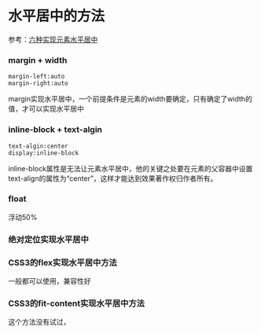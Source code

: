 # 水平居中的方法
参考：[六种实现元素水平居中
](https://www.w3cplus.com/css/elements-horizontally-center-with-css.html)
### margin + width
```
margin-left:auto
margin-right:auto
```
margin实现水平居中，一个前提条件是元素的width要确定，只有确定了width的值，才可以实现水平居中
### inline-block + text-algin



```
text-algin:center
display:inline-block
```

inline-block属性是无法让元素水平居中，他的关键之处要在元素的父容器中设置text-align的属性为“center”，这样才能达到效果著作权归作者所有。
### float
浮动50%

### 绝对定位实现水平居中

### CSS3的flex实现水平居中方法
一般都可以使用，兼容性好
### CSS3的fit-content实现水平居中方法
这个方法没有试过，